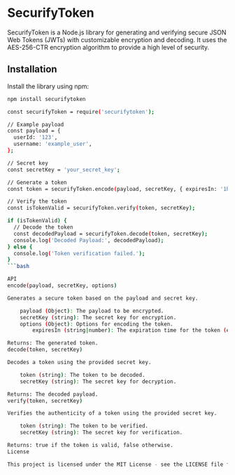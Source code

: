 # SecurifyToken

SecurifyToken is a Node.js library for generating and verifying secure JSON Web Tokens (JWTs) with customizable encryption and decoding. It uses the AES-256-CTR encryption algorithm to provide a high level of security.

## Installation

Install the library using npm:

```bash
npm install securifytoken

const securifyToken = require('securifytoken');

// Example payload
const payload = {
  userId: '123',
  username: 'example_user',
};

// Secret key
const secretKey = 'your_secret_key';

// Generate a token
const token = securifyToken.encode(payload, secretKey, { expiresIn: '1h' });

// Verify the token
const isTokenValid = securifyToken.verify(token, secretKey);

if (isTokenValid) {
  // Decode the token
  const decodedPayload = securifyToken.decode(token, secretKey);
  console.log('Decoded Payload:', decodedPayload);
} else {
  console.log('Token verification failed.');
}
```bash

API
encode(payload, secretKey, options)

Generates a secure token based on the payload and secret key.

    payload (Object): The payload to be encrypted.
    secretKey (string): The secret key for encryption.
    options (Object): Options for encoding the token.
        expiresIn (string|number): The expiration time for the token (e.g., '1h' or 3600 for 1 hour).

Returns: The generated token.
decode(token, secretKey)

Decodes a token using the provided secret key.

    token (string): The token to be decoded.
    secretKey (string): The secret key for decryption.

Returns: The decoded payload.
verify(token, secretKey)

Verifies the authenticity of a token using the provided secret key.

    token (string): The token to be verified.
    secretKey (string): The secret key for verification.

Returns: true if the token is valid, false otherwise.
License

This project is licensed under the MIT License - see the LICENSE file for details.